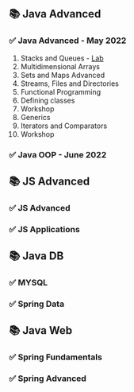 
  <h2>
  <g-emoji alias="books" fallback-src="https://github.githubassets.com/images/icons/emoji/unicode/1f4da.png" class="emoji-result">📚</g-emoji>
  Java Advanced
  </h2>
  <h3>
  <g-emoji class="g-emoji" alias="white_check_mark" fallback-src="https://github.githubassets.com/images/icons/emoji/unicode/2705.png">✅</g-emoji>
  Java Advanced - May 2022
  </h3>
  
  1. Stacks and Queues - <a href="https://github.com/MartoDD/SoftUni-Java-Web-Developer/tree/main/Professional%20Modules/Java%20Advanced/Java%20Advanced/src/StacksAndQueues/Lab" rel="nofollow">Lab</a>
  2. Multidimensional Arrays 
  3. Sets and Maps Advanced 
  4. Streams, Files and Directories 
  5. Functional Programming 
  6. Defining classes 
  7. Workshop 
  8. Generics 
  9. Iterators and Comparators 
  10. Workshop 
  <h3>
  <g-emoji class="g-emoji" alias="white_check_mark" fallback-src="https://github.githubassets.com/images/icons/emoji/unicode/2705.png">✅</g-emoji>
  Java OOP - June 2022
  </h3>
  <h2>
  <g-emoji alias="books" fallback-src="https://github.githubassets.com/images/icons/emoji/unicode/1f4da.png" class="emoji-result">📚</g-emoji>
  JS Advanced
  </h2>
  <h3>
  <g-emoji class="g-emoji" alias="white_check_mark" fallback-src="https://github.githubassets.com/images/icons/emoji/unicode/2705.png">✅</g-emoji>
  JS Advanced
  </h3>
  <h3>
  <g-emoji class="g-emoji" alias="white_check_mark" fallback-src="https://github.githubassets.com/images/icons/emoji/unicode/2705.png">✅</g-emoji>
  JS Applications
  </h3>
  <h2>
  <g-emoji alias="books" fallback-src="https://github.githubassets.com/images/icons/emoji/unicode/1f4da.png" class="emoji-result">📚</g-emoji>
  Java DB
  </h2>
  <h3>
  <g-emoji class="g-emoji" alias="white_check_mark" fallback-src="https://github.githubassets.com/images/icons/emoji/unicode/2705.png">✅</g-emoji>
  MYSQL
  </h3>
  <h3>
  <g-emoji class="g-emoji" alias="white_check_mark" fallback-src="https://github.githubassets.com/images/icons/emoji/unicode/2705.png">✅</g-emoji>
  Spring Data
  </h3>
  <h2>
  <g-emoji alias="books" fallback-src="https://github.githubassets.com/images/icons/emoji/unicode/1f4da.png" class="emoji-result">📚</g-emoji>
  Java Web
  </h2>
  <h3>
  <g-emoji class="g-emoji" alias="white_check_mark" fallback-src="https://github.githubassets.com/images/icons/emoji/unicode/2705.png">✅</g-emoji>
  Spring Fundamentals
  </h3>
  <h3>
  <g-emoji class="g-emoji" alias="white_check_mark" fallback-src="https://github.githubassets.com/images/icons/emoji/unicode/2705.png">✅</g-emoji>
  Spring Advanced
  </h3>
  
